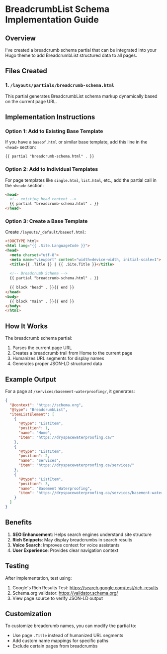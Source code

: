 # BreadcrumbList Schema Implementation Guide

## Overview
I've created a breadcrumb schema partial that can be integrated into your Hugo theme to add BreadcrumbList structured data to all pages.

## Files Created

### 1. `/layouts/partials/breadcrumb-schema.html`
This partial generates BreadcrumbList schema markup dynamically based on the current page URL.

## Implementation Instructions

### Option 1: Add to Existing Base Template
If you have a `baseof.html` or similar base template, add this line in the `<head>` section:

```html
{{ partial "breadcrumb-schema.html" . }}
```

### Option 2: Add to Individual Templates
For page templates like `single.html`, `list.html`, etc., add the partial call in the `<head>` section:

```html
<head>
  <!-- existing head content -->
  {{ partial "breadcrumb-schema.html" . }}
</head>
```

### Option 3: Create a Base Template
Create `/layouts/_default/baseof.html`:

```html
<!DOCTYPE html>
<html lang="{{ .Site.LanguageCode }}">
<head>
  <meta charset="utf-8">
  <meta name="viewport" content="width=device-width, initial-scale=1">
  <title>{{ .Title }} | {{ .Site.Title }}</title>
  
  <!-- Breadcrumb Schema -->
  {{ partial "breadcrumb-schema.html" . }}
  
  {{ block "head" . }}{{ end }}
</head>
<body>
  {{ block "main" . }}{{ end }}
</body>
</html>
```

## How It Works

The breadcrumb schema partial:
1. Parses the current page URL
2. Creates a breadcrumb trail from Home to the current page
3. Humanizes URL segments for display names
4. Generates proper JSON-LD structured data

## Example Output

For a page at `/services/basement-waterproofing/`, it generates:

```json
{
  "@context": "https://schema.org",
  "@type": "BreadcrumbList",
  "itemListElement": [
    {
      "@type": "ListItem",
      "position": 1,
      "name": "Home",
      "item": "https://dryspacewaterproofing.ca/"
    },
    {
      "@type": "ListItem",
      "position": 2,
      "name": "Services",
      "item": "https://dryspacewaterproofing.ca/services/"
    },
    {
      "@type": "ListItem",
      "position": 3,
      "name": "Basement Waterproofing",
      "item": "https://dryspacewaterproofing.ca/services/basement-waterproofing/"
    }
  ]
}
```

## Benefits

1. **SEO Enhancement**: Helps search engines understand site structure
2. **Rich Snippets**: May display breadcrumbs in search results
3. **Voice Search**: Improves context for voice assistants
4. **User Experience**: Provides clear navigation context

## Testing

After implementation, test using:
1. Google's Rich Results Test: https://search.google.com/test/rich-results
2. Schema.org validator: https://validator.schema.org/
3. View page source to verify JSON-LD output

## Customization

To customize breadcrumb names, you can modify the partial to:
- Use page `.Title` instead of humanized URL segments
- Add custom name mappings for specific paths
- Exclude certain pages from breadcrumbs